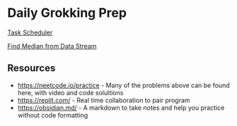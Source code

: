 # Daily Grokking Prep


[Task Scheduler](./problems/task_scheduler.md)

[Find Median from Data Stream](./problems/Find_Median_From_Data_Stream.md)



## Resources

- https://neetcode.io/practice - Many of the problems above can be found here, with video and code solultions
- https://replit.com/ - Real time collaboration to pair program
- https://obsidian.md/ - A markdown to take notes and help you practice without code formatting 